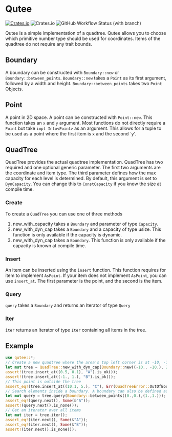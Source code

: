 # Qutee

[![Crates.io](https://img.shields.io/crates/v/qutee?style=for-the-badge)](https://crates.io/crates/qutee)
![Crates.io](https://img.shields.io/crates/l/qutee?style=for-the-badge)
![GitHub Workflow Status (with branch)](https://img.shields.io/github/actions/workflow/status/Julian-Alberts/qutee/rust-test.yml?branch=main&label=Tests&style=for-the-badge)

Qutee is a simple implementation of a quadtree.
Qutee allows you to choose which primitive number type should be used for coordinates.
Items of the quadtree do not require any trait bounds.

## Boundary
A boundary can be constructed with `Boundary::new` or `Boundary::between_points`.
`Boundary::new` takes a `Point` as its first argument, followed by a width and height.
`Boundary::between_points` takes two `Point` Objects.

## Point
A point in 2D space.
A point can be constructed with `Point::new`. This function takes an `x` and `y` argument.
Most functions do not directly require a `Point` but take `impl Into<Point>` as an argument.
This allows for a tuple to be used as a point where the first item is `x` and the second `y'.

## QuadTree
QuadTree provides the actual quadtree implementation. QuadTree has two required and one optional generic parameter.
The first two arguments are the coordinate and item type. The third parameter defines how the max capacity for each level is determined.
By default, this argument is set to `DynCapacity`. You can change this to `ConstCapacity` if you know the size at compile time.

### Create
To create a `QuadTree` you can use one of three methods
1. new_with_capacity takes a `Boundary` and parameter of type `Capacity`.
2. new_with_dyn_cap takes a `Boundary` and a capacity of type usize. This function is only available if the capacity is dynamic.
3. new_with_dyn_cap takes a `Boundary`. This function is only available if the capacity is known at compile time.

### Insert
An item can be inserted using the `insert` function. This function requires for item to implement `AsPoint`.
If your item does not implement `AsPoint`, you can use `insert_at`. The first parameter is the point, and the second is the item.

### Query
`query` takes a `Boundary` and returns an Iterator of type `Query`

### Iter
`iter` returns an Iterator of type `Iter` containing all items in the tree.

## Example
```rust
use qutee::*;
// Create a new quadtree where the area's top left corner is at -10, -10, with a width and height of 20.
let mut tree = QuadTree::new_with_dyn_cap(Boundary::new((-10., -10.), 20., 20.), 5);
assert!(tree.insert_at((0.5, 0.1), "A").is_ok());
assert!(tree.insert_at((-1., 1.), "B").is_ok());
// This point is outside the tree
assert_eq!(tree.insert_at((10.1, 5.), "C"), Err(QuadTreeError::OutOfBounds));
// Search elements inside a boundary. A boundary can also be defined as an area between two points.
let mut query = tree.query(Boundary::between_points((0.,0.),(1.,1.)));
assert_eq!(query.next(), Some(&"A"));
assert!(query.next().is_none());
// Get an iterator over all items
let mut iter = tree.iter();
assert_eq!(iter.next(), Some(&"A"));
assert_eq!(iter.next(), Some(&"B"));
assert!(iter.next().is_none());
```
